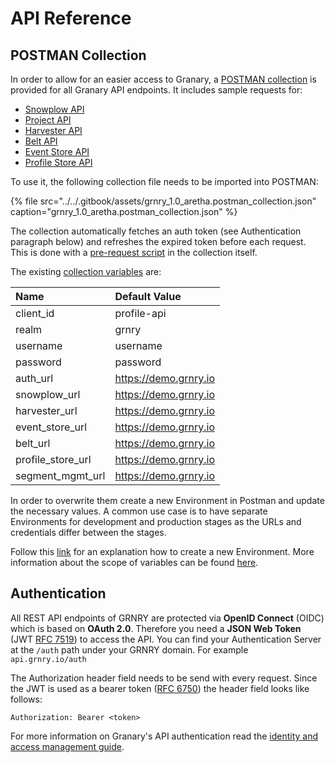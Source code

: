 # API Reference

## **POSTMAN Collection**

In order to allow for an easier access to Granary, a [POSTMAN collection](https://learning.getpostman.com/docs/postman/collections/intro_to_collections/) is provided for all Granary API endpoints. It includes sample requests for:

* [Snowplow API](snowplow-api-endpoints.md)
* [Project API](project-api.md)
* [Harvester API](harvester-api/)
* [Belt API](belt-api.md)
* [Event Store API](event-store-api.md)
* [Profile Store API](profile-store-api.md)

To use it, the following collection file needs to be imported into POSTMAN:

{% file src="../../.gitbook/assets/grnry\_1.0\_aretha.postman\_collection.json" caption="grnry\_1.0\_aretha.postman\_collection.json" %}

The collection automatically fetches an auth token \(see Authentication paragraph below\) and refreshes the expired token before each request. This is done with a [pre-request script](https://learning.postman.com/docs/writing-scripts/pre-request-scripts/) in the collection itself.

The existing [collection variables](https://learning.postman.com/docs/sending-requests/variables/#defining-collection-variables) are:

| Name | Default Value |
| :--- | :--- |
| client\_id | profile-api |
| realm | grnry |
| username | username |
| password | password |
| auth\_url | https://demo.grnry.io |
| snowplow\_url | https://demo.grnry.io |
| harvester\_url | https://demo.grnry.io |
| event\_store\_url | https://demo.grnry.io |
| belt\_url | https://demo.grnry.io |
| profile\_store\_url | https://demo.grnry.io |
| segment\_mgmt\_url | https://demo.grnry.io |

In order to overwrite them create a new Environment in Postman and update the necessary values. A common use case is to have separate Environments for development and production stages as the URLs and credentials differ between the stages. 

Follow this [link](https://learning.postman.com/docs/sending-requests/variables/#defining-global-and-environment-variables) for an explanation how to create a new Environment. More information about the scope of variables can be found [here](https://learning.postman.com/docs/sending-requests/variables/#variable-scopes).

## **Authentication**

All REST API endpoints of GRNRY are protected via **OpenID Connect** \(OIDC\) which is based on **OAuth 2.0**. Therefore you need a **JSON Web Token** \(JWT [RFC 7519](https://tools.ietf.org/html/rfc7519)\) to access the API. You can find your Authentication Server at the `/auth` path under your GRNRY domain. For example `api.grnry.io/auth`

The Authorization header field needs to be send with every request. Since the JWT is used as a bearer token \([RFC 6750](https://tools.ietf.org/html/rfc6750)\) the header field looks like follows:

```text
Authorization: Bearer <token>
```

For more information on Granary's API authentication read the [identity and access management guide](../../operator-reference/identity-and-access-management/).

